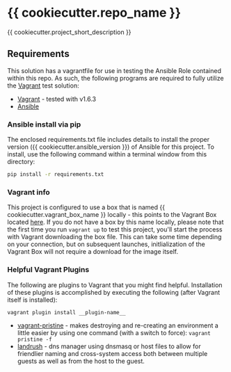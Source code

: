 # {{ cookiecutter.repo_name }}

{{ cookiecutter.project_short_description }}

## Requirements

This solution has a vagrantfile for use in testing the Ansible Role contained within this repo.  As such, the following programs are required to fully utilize the [Vagrant](http://www.vagrantup.com) test solution:

* [Vagrant](http://www.vagrantup.com/download) - tested with v1.6.3
* [Ansible](http://www.ansible.com)

### Ansible install via pip

The enclosed requirements.txt file includes details to install the proper version ({{ cookiecutter.ansible_version }}) of Ansible for this project.  To install, use the following command within a terminal window from this directory:

```bash
pip install -r requirements.txt
```

### Vagrant info

This project is configured to use a box that is named {{ cookiecutter.vagrant_box_name }} locally - this points to the Vagrant Box located [here](https://cloud-images.ubuntu.com/vagrant/trusty/current/trusty-server-cloudimg-amd64-vagrant-disk1.box).  If you do not have a box by this name locally, please note that the first time you run ```vagrant up``` to test this project, you'll start the process with Vagrant downloading the box file.  This can take some time depending on your connection, but on subsequent launches, initlialization of the Vagrant Box will not require a download for the image itself.  

### Helpful Vagrant Plugins

The following are plugins to Vagrant that you might find helpful.  Installation of these plugins is accomplished by executing the following (after Vagrant itself is installed):

```bash 
vagrant plugin install __plugin-name__
```

* [vagrant-pristine]() - makes destroying and re-creating an environment a little easier by using one command (with a switch to force): ```vagrant pristine -f```
* [landrush]() - dns manager using dnsmasq or host files to allow for friendlier naming and cross-system access both between multiple guests as well as from the host to the guest.  